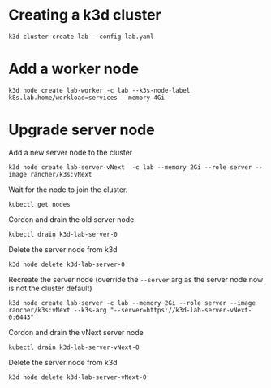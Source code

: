 # Creating a k3d cluster

```
k3d cluster create lab --config lab.yaml
```

# Add a worker node
```
k3d node create lab-worker -c lab --k3s-node-label k8s.lab.home/workload=services --memory 4Gi
```

# Upgrade server node

Add a new server node to the cluster
```
k3d node create lab-server-vNext  -c lab --memory 2Gi --role server --image rancher/k3s:vNext
```

Wait for the node to join the cluster.
```
kubectl get nodes
```

Cordon and drain the old server node.
```
kubectl drain k3d-lab-server-0
```

Delete the server node from k3d
```
k3d node delete k3d-lab-server-0
```

Recreate the server node (override the `--server` arg as the server node now is not the cluster default)
```
k3d node create lab-server -c lab --memory 2Gi --role server --image rancher/k3s:vNext --k3s-arg "--server=https://k3d-lab-server-vNext-0:6443"
```

Cordon and drain the vNext server node
```
kubectl drain k3d-lab-server-vNext-0
```

Delete the server node from k3d
```
k3d node delete k3d-lab-server-vNext-0
```
